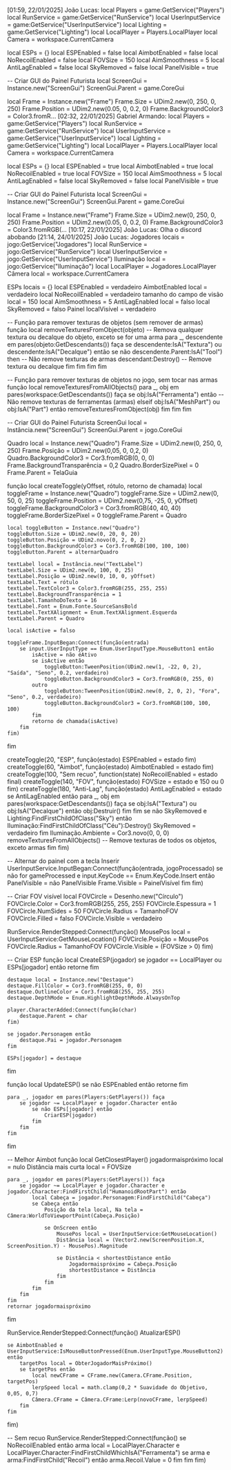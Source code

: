 [01:59, 22/01/2025] João Lucas: local Players = game:GetService("Players")
local RunService = game:GetService("RunService")
local UserInputService = game:GetService("UserInputService")
local Lighting = game:GetService("Lighting")
local LocalPlayer = Players.LocalPlayer
local Camera = workspace.CurrentCamera

local ESPs = {}
local ESPEnabled = false
local AimbotEnabled = false
local NoRecoilEnabled = false
local FOVSize = 150
local AimSmoothness = 5
local AntiLagEnabled = false
local SkyRemoved = false
local PanelVisible = true

-- Criar GUI do Painel Futurista
local ScreenGui = Instance.new("ScreenGui")
ScreenGui.Parent = game.CoreGui

local Frame = Instance.new("Frame")
Frame.Size = UDim2.new(0, 250, 0, 250)
Frame.Position = UDim2.new(0.05, 0, 0.2, 0)
Frame.BackgroundColor3 = Color3.fromR…
[02:32, 22/01/2025] Gabriel Armando: local Players = game:GetService("Players")
local RunService = game:GetService("RunService")
local UserInputService = game:GetService("UserInputService")
local Lighting = game:GetService("Lighting")
local LocalPlayer = Players.LocalPlayer
local Camera = workspace.CurrentCamera

local ESPs = {}
local ESPEnabled = true
local AimbotEnabled = true
local NoRecoilEnabled = true
local FOVSize = 150
local AimSmoothness = 5
local AntiLagEnabled = false
local SkyRemoved = false
local PanelVisible = true

-- Criar GUI do Painel Futurista
local ScreenGui = Instance.new("ScreenGui")
ScreenGui.Parent = game.CoreGui

local Frame = Instance.new("Frame")
Frame.Size = UDim2.new(0, 250, 0, 250)
Frame.Position = UDim2.new(0.05, 0, 0.2, 0)
Frame.BackgroundColor3 = Color3.fromRGB(…
[10:17, 22/01/2025] João Lucas: Olha o discord abobando
[21:14, 24/01/2025] João Lucas: Jogadores locais = jogo:GetService("Jogadores")
local RunService = jogo:GetService("RunService")
local UserInputService = jogo:GetService("UserInputService")
Iluminação local = jogo:GetService("Iluminação")
local LocalPlayer = Jogadores.LocalPlayer
Câmera local = workspace.CurrentCamera

ESPs locais = {}
local ESPEnabled = verdadeiro
AimbotEnabled local = verdadeiro
local NoRecoilEnabled = verdadeiro
tamanho do campo de visão local = 150
local AimSmoothness = 5
AntiLagEnabled local = falso
local SkyRemoved = falso
Painel localVisível = verdadeiro

-- Função para remover texturas de objetos (sem remover de armas)
função local removeTexturesFromObject(objeto)
    -- Remova qualquer textura ou decalque do objeto, exceto se for uma arma
    para _, descendente em pares(objeto:GetDescendants()) faça
        se descendente:IsA("Textura") ou descendente:IsA("Decalque") então
            se não descendente.Parent:IsA("Tool") then -- Não remove texturas de armas
                descendant:Destroy() -- Remove textura ou decalque
            fim
        fim
    fim
fim

-- Função para remover texturas de objetos no jogo, sem tocar nas armas
função local removeTexturesFromAllObjects()
    para _, obj em pares(workspace:GetDescendants()) faça
        se obj:IsA("Ferramenta") então
            -- Não remove texturas de ferramentas (armas)
        elseif obj:IsA("MeshPart") ou obj:IsA("Part") então
            removeTexturesFromObject(obj)
        fim
    fim
fim

-- Criar GUI do Painel Futurista
ScreenGui local = Instância.new("ScreenGui")
ScreenGui.Parent = jogo.CoreGui

Quadro local = Instance.new("Quadro")
Frame.Size = UDim2.new(0, 250, 0, 250)
Frame.Posição = UDim2.new(0,05, 0, 0,2, 0)
Quadro.BackgroundColor3 = Cor3.fromRGB(0, 0, 0)
Frame.BackgroundTransparência = 0,2
Quadro.BorderSizePixel = 0
Frame.Parent = TelaGuia

função local createToggle(yOffset, rótulo, retorno de chamada)
    local toggleFrame = Instance.new("Quadro")
    toggleFrame.Size = UDim2.new(0, 50, 0, 25)
    toggleFrame.Position = UDim2.new(0,75, -25, 0, yOffset)
    toggleFrame.BackgroundColor3 = Cor3.fromRGB(40, 40, 40)
    toggleFrame.BorderSizePixel = 0
    toggleFrame.Parent = Quadro

    local toggleButton = Instance.new("Quadro")
    toggleButton.Size = UDim2.new(0, 20, 0, 20)
    toggleButton.Posição = UDim2.novo(0, 2, 0, 2)
    toggleButton.BackgroundColor3 = Cor3.fromRGB(100, 100, 100)
    toggleButton.Parent = alternarQuadro

    textLabel local = Instância.new("TextLabel")
    textLabel.Size = UDim2.new(0, 100, 0, 25)
    textLabel.Posição = UDim2.new(0, 10, 0, yOffset)
    textLabel.Text = rótulo
    textLabel.TextColor3 = Color3.fromRGB(255, 255, 255)
    textLabel.BackgroundTransparência = 1
    textLabel.TamanhoDoTexto = 16
    textLabel.Font = Enum.Fonte.SourceSansBold
    textLabel.TextXAlignment = Enum.TextXAlignment.Esquerda
    textLabel.Parent = Quadro

    local isActive = falso

    toggleFrame.InputBegan:Connect(função(entrada)
        se input.UserInputType == Enum.UserInputType.MouseButton1 então
            isActive = não éAtivo
            se isActive então
                toggleButton:TweenPosition(UDim2.new(1, -22, 0, 2), "Saída", "Seno", 0.2, verdadeiro)
                toggleButton.BackgroundColor3 = Cor3.fromRGB(0, 255, 0)
            outro
                toggleButton:TweenPosition(UDim2.new(0, 2, 0, 2), "Fora", "Seno", 0.2, verdadeiro)
                toggleButton.BackgroundColor3 = Cor3.fromRGB(100, 100, 100)
            fim
            retorno de chamada(isActive)
        fim
    fim)
fim

createToggle(20, "ESP", função(estado) ESPEnabled = estado fim)
createToggle(60, "Aimbot", função(estado) AimbotEnabled = estado fim)
createToggle(100, "Sem recuo", function(state) NoRecoilEnabled = estado final)
createToggle(140, "FOV", função(estado) FOVSize = estado e 150 ou 0 fim)
createToggle(180, "Anti-Lag", função(estado)
    AntiLagEnabled = estado
    se AntiLagEnabled então
        para _, obj em pares(workspace:GetDescendants()) faça
            se obj:IsA("Textura") ou obj:IsA("Decalque") então
                obj:Destruir()
            fim
        fim
        se não SkyRemoved e Lighting:FindFirstChildOfClass("Sky") então
            Iluminação:FindFirstChildOfClass("Céu"):Destroy()
            SkyRemoved = verdadeiro
        fim
        Iluminação.Ambiente = Cor3.novo(0, 0, 0)
        removeTexturesFromAllObjects() -- Remove texturas de todos os objetos, exceto armas
    fim
fim)

-- Alternar do painel com a tecla Inserir
UserInputService.InputBegan:Connect(função(entrada, jogoProcessado)
    se não for gameProcessed e input.KeyCode == Enum.KeyCode.Insert então
        PanelVisible = não PanelVisible
        Frame.Visible = PainelVisível
    fim
fim)

-- Criar FOV visível
local FOVCircle = Desenho.new("Círculo")
FOVCircle.Color = Cor3.fromRGB(255, 255, 255)
FOVCircle.Espessura = 1
FOVCircle.NumSides = 50
FOVCircle.Radius = TamanhoFOV
FOVCircle.Filled = falso
FOVCircle.Visible = verdadeiro

RunService.RenderStepped:Connect(função()
    MousePos local = UserInputService:GetMouseLocation()
    FOVCircle.Posição = MousePos
    FOVCircle.Radius = TamanhoFOV
    FOVCircle.Visible = (FOVSize > 0)
fim)

-- Criar ESP
função local CreateESP(jogador)
    se jogador == LocalPlayer ou ESPs[jogador] então retorne fim

    destaque local = Instance.new("Destaque")
    destaque.FillColor = Cor3.fromRGB(255, 0, 0)
    destaque.OutlineColor = Cor3.fromRGB(255, 255, 255)
    destaque.DepthMode = Enum.HighlightDepthMode.AlwaysOnTop
    
    player.CharacterAdded:Connect(função(char)
        destaque.Parent = char
    fim)
    
    se jogador.Personagem então
        destaque.Pai = jogador.Personagem
    fim

    ESPs[jogador] = destaque
fim

função local UpdateESP()
    se não ESPEnabled então retorne fim

    para _, jogador em pares(Players:GetPlayers()) faça
        se jogador ~= LocalPlayer e jogador.Character então
            se não ESPs[jogador] então
                CriarESP(jogador)
            fim
        fim
    fim
fim

-- Melhor Aimbot
função local GetClosestPlayer()
    jogadormaispróximo local = nulo
    Distância mais curta local = FOVSize

    para _, jogador em pares(Players:GetPlayers()) faça
        se jogador ~= LocalPlayer e jogador.Character e jogador.Character:FindFirstChild("HumanoidRootPart") então
            local Cabeça = jogador.Personagem:FindFirstChild("Cabeça")
            se Cabeça então
                Posição da tela local, Na tela = Câmera:WorldToViewportPoint(Cabeça.Posição)

                se OnScreen então
                    MousePos local = UserInputService:GetMouseLocation()
                    Distância local = (Vector2.new(ScreenPosition.X, ScreenPosition.Y) - MousePos).Magnitude

                    se Distância < shortestDistance então
                        Jogadormaispróximo = Cabeça.Posição
                        shortestDistance = Distância
                    fim
                fim
            fim
        fim
    fim
    retornar jogadormaispróximo
fim

RunService.RenderStepped:Connect(função()
    AtualizarESP()

    se AimbotEnabled e UserInputService:IsMouseButtonPressed(Enum.UserInputType.MouseButton2) então
        targetPos local = ObterJogadorMaisPróximo()
        se targetPos então
            local newCFrame = CFrame.new(Camera.CFrame.Position, targetPos)
            lerpSpeed ​​local = math.clamp(0,2 * Suavidade do Objetivo, 0,05, 0,7)
            Câmera.CFrame = Câmera.CFrame:Lerp(novoCFrame, lerpSpeed)
        fim
    fim
fim)

-- Sem recuo
RunService.RenderStepped:Connect(função()
    se NoRecoilEnabled então
        arma local = LocalPlayer.Character e LocalPlayer.Character:FindFirstChildWhichIsA("Ferramenta")
        se arma e arma:FindFirstChild("Recoil") então
            arma.Recoil.Value = 0
        fim
    fim
fim)
